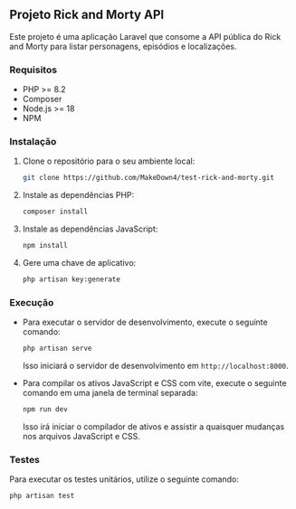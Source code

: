 ## Projeto Rick and Morty API

Este projeto é uma aplicação Laravel que consome a API pública do Rick and Morty para listar personagens, episódios e localizações.

### Requisitos

- PHP >= 8.2
- Composer
- Node.js >= 18
- NPM

### Instalação

1. Clone o repositório para o seu ambiente local:

    ```bash
    git clone https://github.com/MakeDown4/test-rick-and-morty.git
    ```

2. Instale as dependências PHP:

    ```bash
    composer install
    ```

3. Instale as dependências JavaScript:

    ```bash
    npm install
    ```

6. Gere uma chave de aplicativo:

    ```bash
    php artisan key:generate
    ```


### Execução

- Para executar o servidor de desenvolvimento, execute o seguinte comando:

    ```bash
    php artisan serve
    ```

    Isso iniciará o servidor de desenvolvimento em `http://localhost:8000`.

- Para compilar os ativos JavaScript e CSS com vite, execute o seguinte comando em uma janela de terminal separada:

    ```bash
    npm run dev
    ```

    Isso irá iniciar o compilador de ativos e assistir a quaisquer mudanças nos arquivos JavaScript e CSS.

### Testes

Para executar os testes unitários, utilize o seguinte comando:

```bash
php artisan test